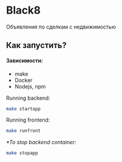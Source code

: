 # Black8

Объявления по сделкам с недвижимостью

## Как запустить?

#### Зависимости:

- make
- Docker
- Nodejs, npm

Running backend:

```bash
make startapp
```

Running frontend:

```bash
make runfront
```

_\*To stop backend container:_

```bash
make stopapp
```
